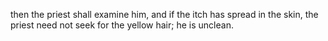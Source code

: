 then the priest shall examine him, and if the itch has spread in the skin, the priest need not seek for the yellow hair; he is unclean.
